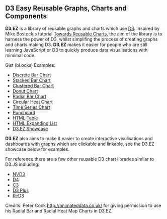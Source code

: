 ## D3 Easy Reusable Graphs, Charts and Components

**D3.EZ** is a library of reusable graphs and charts which use [D3](http://www.d3js.org/). Inspired by Mike Bostock's tutorial [Towards Reusable Charts](http://bost.ocks.org/mike/chart/), the aim of the library is to harness the power of D3, whilst simplifing the process of creating graphs and charts making D3. **D3.EZ** makes it easier for people who are still learning JavaScript or D3 to quickly produce data visualisations with mimimal code.

Gist (bl.ocks) Examples:
* [Discrete Bar Chart](http://bl.ocks.org/jamesleesaunders/8ba1fb5657d6bc7286be)
* [Stacked Bar Chart](http://bl.ocks.org/jamesleesaunders/ac5b6134ad7144e8327d)
* [Clustered Bar Chart](http://bl.ocks.org/jamesleesaunders/0d4cf768065e8e7e9bfb)
* [Donut Chart](http://bl.ocks.org/jamesleesaunders/8a1b06f3a93f748bb902)
* [Radial Bar Chart](http://bl.ocks.org/jamesleesaunders/36ccc5e130948c098209)
* [Circular Heat Chart](http://bl.ocks.org/jamesleesaunders/0cbfa9ab9bdce220113f)
* [Time Series Chart](http://bl.ocks.org/jamesleesaunders/0f25b04b9b9080b67714)
* [Punchcard](http://bl.ocks.org/jamesleesaunders/0215cd9bc81e32fb0c9f)
* [HTML Table](http://bl.ocks.org/jamesleesaunders/cc4439445d228fc06358)
* [HTML Expanding List](http://bl.ocks.org/jamesleesaunders/9f73d0878f3ab9d8c958)
* [D3.EZ Showcase](http://bl.ocks.org/jamesleesaunders/1b42123c808ecea748be)

**D3.EZ** also aims to make it easier to create interactive visulisations and dashboards with graphs which are clickable and linkable, see the D3.EZ showcase below for examples.

For reference there are a few other reusable D3 chart libraries similar to D3.JS indluding:
* [NVD3](http://nvd3.org)
* [D4](http://visible.io/index.html)
* [C3](http://c3js.org)
* [D3 Plus](http://d3plus.org)
* [ReD3](http://xibbit.github.io/reD3/#/)

Credits:
Peter Cook http://animateddata.co.uk/ for giving permission to use his Radial Bar and Radial Heat Map Charts in D3.EZ.
